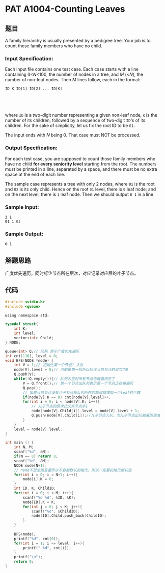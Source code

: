 # PAT A1004-Counting Leaves

## 题目

A family hierarchy is usually presented by a pedigree tree. Your job is to count those family members who have no child.

### Input Specification:

Each input file contains one test case. Each case starts with a line containing 0<*N*<100, the number of nodes in a tree, and *M* (<*N*), the number of non-leaf nodes. Then *M* lines follow, each in the format:

```
ID K ID[1] ID[2] ... ID[K]


      
    
```

where `ID` is a two-digit number representing a given non-leaf node, `K` is the number of its children, followed by a sequence of two-digit `ID`'s of its children. For the sake of simplicity, let us fix the root ID to be `01`.

The input ends with *N* being 0. That case must NOT be processed.

### Output Specification:

For each test case, you are supposed to count those family members who have no child **for every seniority level** starting from the root. The numbers must be printed in a line, separated by a space, and there must be no extra space at the end of each line.

The sample case represents a tree with only 2 nodes, where `01` is the root and `02` is its only child. Hence on the root `01` level, there is `0` leaf node; and on the next level, there is `1` leaf node. Then we should output `0 1` in a line.

### Sample Input:

```in
2 1
01 1 02
```

### Sample Output:

```out
0 1
```

## 解题思路

广度优先遍历，同时标注节点所在层次，对应记录对应层的叶子节点。

## 代码

```c
#include <stdio.h>
#include <queue>

using namespace std;

typedef struct{
    int K;
    int level;
    vector<int> Child;
} NODE;

queue<int> Q;// 队列 用于广度优先遍历
int cnt[110], level = 0;
void BFS(NODE *node) {
    int V = 1;// 初始化第一个节点1 入队
    node[V].level = 0;// 当前是第一层所以标注当前节点的层次为0
    Q.push(V);
    while(!Q.empty()){// 队列为空时所有节点也就遍历完了
        V = Q.front();// 第一个节点出队列表示第一个节点正在被遍历
        Q.pop();
        // 如果当前节点没有儿子节点那么它所在的那层就增加一个leaf的个数
        if(node[V].K == 0) cnt[node[V].level]++;
        for(int i = 0; i < node[V].K; i++){
            // 儿子节点的层次比父亲节点多1
            node[node[V].Child[i]].level = node[V].level + 1;
            Q.push(node[V].Child[i]);//儿子节点入队，为儿子节点出队被遍历做准备
        }
    }
    level = node[V].level;
}

int main () {
    int N, M;
    scanf("%d", &N);
    if(N == 0) return 0;
    scanf("%d", &M);
    NODE node[N+1];
    // node不是全局变量所以不会被默认初始化，所以一定要初始化赋初值
    for(int i = 0; i < N+1; i++){
        node[i].K = 0;
    }
    int ID, K, ChildID;
    for(int i = 0; i < M; i++){
        scanf("%d %d", &ID, &K);
        node[ID].K = K;
        for(int j = 0; j < K; j++){
            scanf("%d", &ChildID);
            node[ID].Child.push_back(ChildID);
        }
    }
    
    BFS(node);
    printf("%d", cnt[0]);
    for(int i = 1; i <= level; i++){
        printf(" %d", cnt[i]);
    }
    printf("\n");
    return 0;
}

```

